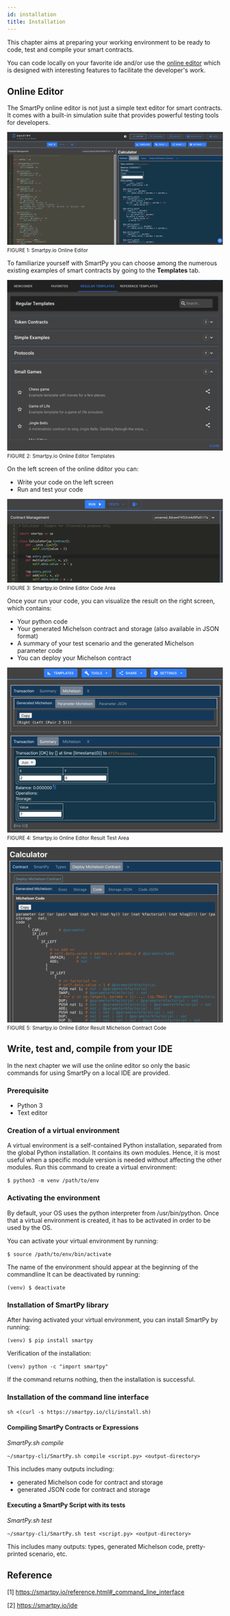 ```yaml
---
id: installation
title: Installation
---
```


This chapter aims at preparing your working environment to be ready to code,
test and compile your smart contracts.

You can code locally on your favorite ide and/or use the [online editor](https://smartpy.io/ide)
which is designed with interesting features to facilitate the developer's work.

## Online Editor

The SmartPy online editor is not just a simple text editor for smart contracts.
It comes with a built-in simulation suite that provides powerful testing tools for developers.

![](../../static/img/smartpy/screenshot_online_editor.png)
<small className="figure">FIGURE 1: Smartpy.io Online Editor </small>

To familiarize yourself with SmartPy you can choose among the numerous existing examples
of smart contracts by going to the **Templates** tab.

![](../../static/img/smartpy/screenshot_online_editor_templates.png)
<small className="figure">FIGURE 2: Smartpy.io Online Editor Templates </small>

On the left screen of the online dditor you can:

- Write your code on the left screen
- Run and test your code

![](../../static/img/smartpy/screenshot_online_editor_left_screen.png)
<small className="figure">FIGURE 3: Smartpy.io Online Editor Code Area </small>

Once your run your code, you can visualize the result on the right screen, which contains:

- Your python code
- Your generated Michelson contract and storage (also available in JSON format)
- A summary of your test scenario and the generated Michelson parameter code
- You can deploy your Michelson contract

![](../../static/img/smartpy/screenshot_online_editor_tests.png)
<small className="figure">FIGURE 4: Smartpy.io Online Editor Result Test Area </small>

![](../../static/img/smartpy/screenshot_online_editor_michelson_contract_code.png)
<small className="figure">FIGURE 5: Smartpy.io Online Editor Result Michelson Contract Code </small>

## Write, test and, compile from your IDE

In the next chapter we will use the online editor so only the basic commands for using SmartPy on a local IDE are provided.

### Prerequisite

- Python 3
- Text editor

### Creation of a virtual environment

A virtual environment is a self-contained Python installation, separated from the global Python installation.
It contains its own modules. Hence, it is most useful when a specific module version is needed without affecting the other modules.
Run this command to create a virtual environment:

```shell
$ python3 -m venv /path/to/env
```

### Activating the environment

By default, your OS uses the python interpreter from /usr/bin/python.
Once that a virtual environment is created, it has to be activated in order to be used by the OS.

You can activate your virtual environment by running:

```shell
$ source /path/to/env/bin/activate
```

The name of the environment should appear at the beginning of the commandline
It can be deactivated by running:

```shell
(venv) $ deactivate
```

### Installation of SmartPy library

After having activated your virtual environment, you can install SmartPy by running:

```shell
(venv) $ pip install smartpy
```

Verification of the installation:

```shell
(venv) python -c "import smartpy"
```

If the command returns nothing, then the installation is successful.

### Installation of the command line interface

```shell
sh <(curl -s https://smartpy.io/cli/install.sh)
```

#### Compiling SmartPy Contracts or Expressions

_SmartPy.sh compile_

```shell
~/smartpy-cli/SmartPy.sh compile <script.py> <output-directory>
```

This includes many outputs including:

- generated Michelson code for contract and storage
- generated JSON code for contract and storage

#### Executing a SmartPy Script with its tests

_SmartPy.sh test_

```shell
~/smartpy-cli/SmartPy.sh test <script.py> <output-directory>
```

This includes many outputs: types, generated Michelson code, pretty-printed scenario, etc.

## Reference

[1] https://smartpy.io/reference.html#_command_line_interface

[2] https://smartpy.io/ide
